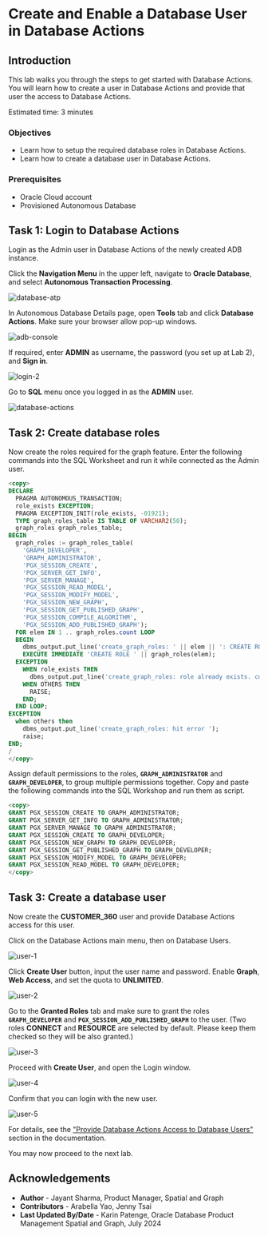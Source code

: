 # Create and Enable a Database User in Database Actions

## Introduction

This lab walks you through the steps to get started with Database Actions. You will learn how to create a user in Database Actions and provide that user the access to Database Actions.

Estimated time: 3 minutes

### Objectives

- Learn how to setup the required database roles in Database Actions.
- Learn how to create a database user in Database Actions.

### Prerequisites

- Oracle Cloud account
- Provisioned Autonomous Database

## Task 1: Login to Database Actions

Login as the Admin user in Database Actions of the newly created ADB instance.

Click the **Navigation Menu** in the upper left, navigate to **Oracle Database**, and select **Autonomous Transaction Processing**.

![database-atp](https://oracle-livelabs.github.io/common/images/console/database-atp.png)

In Autonomous Database Details page, open **Tools** tab and click **Database Actions**. Make sure your browser allow pop-up windows.

![adb-console](images/adb-console.jpg)

If required, enter **ADMIN** as username, the password (you set up at Lab 2), and **Sign in**.

![login-2](images/login-2.jpg)

Go to **SQL** menu once you logged in as the **ADMIN** user.

![database-actions](images/database-actions_2.png)

## Task 2: Create database roles

Now create the roles required for the graph feature. Enter the following commands into the SQL Worksheet and run it while connected as the Admin user.

```sql
<copy>
DECLARE
  PRAGMA AUTONOMOUS_TRANSACTION;
  role_exists EXCEPTION;
  PRAGMA EXCEPTION_INIT(role_exists, -01921);
  TYPE graph_roles_table IS TABLE OF VARCHAR2(50);
  graph_roles graph_roles_table;
BEGIN
  graph_roles := graph_roles_table(
    'GRAPH_DEVELOPER',
    'GRAPH_ADMINISTRATOR',
    'PGX_SESSION_CREATE',
    'PGX_SERVER_GET_INFO',
    'PGX_SERVER_MANAGE',
    'PGX_SESSION_READ_MODEL',
    'PGX_SESSION_MODIFY_MODEL',
    'PGX_SESSION_NEW_GRAPH',
    'PGX_SESSION_GET_PUBLISHED_GRAPH',
    'PGX_SESSION_COMPILE_ALGORITHM',
    'PGX_SESSION_ADD_PUBLISHED_GRAPH');
  FOR elem IN 1 .. graph_roles.count LOOP
  BEGIN
    dbms_output.put_line('create_graph_roles: ' || elem || ': CREATE ROLE ' || graph_roles(elem));
    EXECUTE IMMEDIATE 'CREATE ROLE ' || graph_roles(elem);
  EXCEPTION
    WHEN role_exists THEN
      dbms_output.put_line('create_graph_roles: role already exists. continue');
    WHEN OTHERS THEN
      RAISE;
    END;
  END LOOP;
EXCEPTION
  when others then
    dbms_output.put_line('create_graph_roles: hit error ');
    raise;
END;
/
</copy>
```

Assign default permissions to the roles, **`GRAPH_ADMINISTRATOR`** and **`GRAPH_DEVELOPER`**, to group multiple permissions together. Copy and paste the following commands into the SQL Workshop and run them as script.

```sql
<copy>
GRANT PGX_SESSION_CREATE TO GRAPH_ADMINISTRATOR;
GRANT PGX_SERVER_GET_INFO TO GRAPH_ADMINISTRATOR;
GRANT PGX_SERVER_MANAGE TO GRAPH_ADMINISTRATOR;
GRANT PGX_SESSION_CREATE TO GRAPH_DEVELOPER;
GRANT PGX_SESSION_NEW_GRAPH TO GRAPH_DEVELOPER;
GRANT PGX_SESSION_GET_PUBLISHED_GRAPH TO GRAPH_DEVELOPER;
GRANT PGX_SESSION_MODIFY_MODEL TO GRAPH_DEVELOPER;
GRANT PGX_SESSION_READ_MODEL TO GRAPH_DEVELOPER;
</copy>
```

## Task 3: Create a database user

Now create the **CUSTOMER_360** user and provide Database Actions access for this user.

Click on the Database Actions main menu, then on Database Users.

![user-1](images/user-1.jpg)

Click **Create User** button, input the user name and password. Enable **Graph**, **Web Access**, and set the quota to **UNLIMITED**.

![user-2](images/user-2_2.png)

Go to the **Granted Roles** tab and make sure to grant the roles **`GRAPH_DEVELOPER`** and **`PGX_SESSION_ADD_PUBLISHED_GRAPH`** to the user. (Two roles **CONNECT** and **RESOURCE** are selected by default. Please keep them checked so they will be also granted.)

![user-3](images/user-3.png)

Proceed with **Create User**, and open the Login window.

![user-4](images/user-4.jpg)

Confirm that you can login with the new user.

![user-5](images/user-5.jpg)

For details, see the ["Provide Database Actions Access to Database Users"](https://docs.oracle.com/en/cloud/paas/autonomous-data-warehouse-cloud/user/sql-developer-web.html#GUID-4B404CE3-C832-4089-B37A-ADE1036C7EEA) section in the documentation.

You may now proceed to the next lab.

## Acknowledgements

- **Author** - Jayant Sharma, Product Manager, Spatial and Graph
- **Contributors** - Arabella Yao, Jenny Tsai
- **Last Updated By/Date** - Karin Patenge, Oracle Database Product Management Spatial and Graph, July 2024